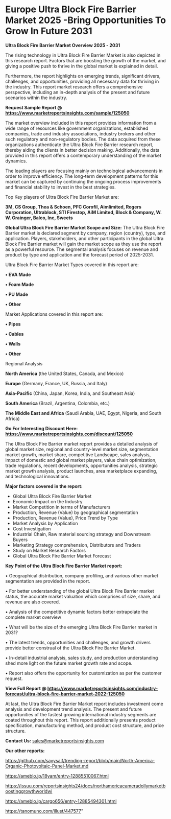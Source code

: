  # Europe Ultra Block Fire Barrier Market 2025 -Bring Opportunities To Grow In Future 2031

<Strong> Ultra Block Fire Barrier Market Overview 2025 - 2031</strong>

The rising technology in Ultra Block Fire Barrier Market is also depicted in this research report. Factors that are boosting the growth of the market, and giving a positive push to thrive in the global market is explained in detail.

Furthermore, the report highlights on emerging trends, significant drivers, challenges, and opportunities, providing all necessary data for thriving in the industry. This report market research offers a comprehensive perspective, including an in-depth analysis of the present and future scenarios within the industry.

<strong>Request Sample Report @ <a href=https://www.marketreportsinsights.com/sample/125050>https://www.marketreportsinsights.com/sample/125050</a></strong>

The market overview included in this report provides information from a wide range of resources like government organizations, established companies, trade and industry associations, industry brokers and other such regulatory and non-regulatory bodies. The data acquired from these organizations authenticate the Ultra Block Fire Barrier research report, thereby aiding the clients in better decision making. Additionally, the data provided in this report offers a contemporary understanding of the market dynamics.

The leading players are focusing mainly on technological advancements in order to improve efficiency. The long-term development patterns for this market can be captured by continuing the ongoing process improvements and financial stability to invest in the best strategies.

Top Key players of Ultra Block Fire Barrier Market are:

<strong>3M, CS Group, Thea & Schoen, PFC Corofil, Aimlimited, Rogers Corporation, Ultrablock, STI Firestop, AiM Limited, Block & Company, W. W. Grainger, Balco, Inc, Sweets</strong>

<strong><b>Global Ultra Block Fire Barrier Market Scope and Size:</b></strong>
The Ultra Block Fire Barrier market is declared segment by company, region (country), type, and application. Players, stakeholders, and other participants in the global Ultra Block Fire Barrier market will gain the market scope as they use the report as a powerful resource. The segmental analysis focuses on revenue and product by type and application and the forecast period of 2025-2031.

Ultra Block Fire Barrier Market Types covered in this report are:

<strong>• EVA Made

• Foam Made

• PU Made

• Other</strong>

Market Applications covered in this report are:

<strong>• Pipes

• Cables

• Walls

• Other</strong> 

Regional Analysis

<strong>North America</strong> (the United States, Canada, and Mexico)

<strong>Europe</strong> (Germany, France, UK, Russia, and Italy)

<strong>Asia-Pacific</strong> (China, Japan, Korea, India, and Southeast Asia)

<strong>South America</strong> (Brazil, Argentina, Colombia, etc.)

<strong>The Middle East and Africa</strong> (Saudi Arabia, UAE, Egypt, Nigeria, and South Africa)

<strong>Go For Interesting Discount Here: <a href=https://www.marketreportsinsights.com/discount/125050>https://www.marketreportsinsights.com/discount/125050</a></strong>

The Ultra Block Fire Barrier market report provides a detailed analysis of global market size, regional and country-level market size, segmentation market growth, market share, competitive Landscape, sales analysis, impact of domestic and global market players, value chain optimization, trade regulations, recent developments, opportunities analysis, strategic market growth analysis, product launches, area marketplace expanding, and technological innovations.

<strong><b>Major factors covered in the report:</b></strong>
<ul>
  <li>Global Ultra Block Fire Barrier Market </li>
  <li>Economic Impact on the Industry</li>
  <li>Market Competition in terms of Manufacturers</li>
  <li>Production, Revenue (Value) by geographical segmentation</li>
  <li>Production, Revenue (Value), Price Trend by Type</li>
  <li>Market Analysis by Application</li>
  <li>Cost Investigation</li>
  <li>Industrial Chain, Raw material sourcing strategy and Downstream Buyers</li>
  <li>Marketing Strategy comprehension, Distributors and Traders</li>
  <li>Study on Market Research Factors</li>
  <li>Global Ultra Block Fire Barrier Market Forecast</li>
</ul>

<strong><b>Key Point of the Ultra Block Fire Barrier Market report:</b></strong>

• Geographical distribution, company profiling, and various other market segmentation are provided in the report.

• For better understanding of the global Ultra Block Fire Barrier market status, the accurate market valuation which comprises of size, share, and revenue are also covered.

• Analysis of the competitive dynamic factors better extrapolate the complete market overview

• What will be the size of the emerging Ultra Block Fire Barrier market in 2031?

• The latest trends, opportunities and challenges, and growth drivers provide better construal of the Ultra Block Fire Barrier Market.

• In-detail industrial analysis, sales study, and production understanding shed more light on the future market growth rate and scope.

• Report also offers the opportunity for customization as per the customer request.

<strong><b>View Full Report @ <a href=https://www.marketreportsinsights.com/industry-forecast/ultra-block-fire-barrier-market-2022-125050>https://www.marketreportsinsights.com/industry-forecast/ultra-block-fire-barrier-market-2022-125050</a></b></strong>


At last, the Ultra Block Fire Barrier Market report includes investment come analysis and development trend analysis. The present and future opportunities of the fastest growing international industry segments are coated throughout this report. This report additionally presents product specification, manufacturing method, and product cost structure, and price structure.

<strong>Contact Us:</strong>
sales@marketreportsinsights.com

<strong>Our other reports:</strong>

<a href=https://github.com/sayysaif/trending-report/blob/main/North-America-Organic-Photovoltaic-Panel-Market.md>https://github.com/sayysaif/trending-report/blob/main/North-America-Organic-Photovoltaic-Panel-Market.md</a>

<a href=https://ameblo.jp/18yam/entry-12885510067.html>https://ameblo.jp/18yam/entry-12885510067.html</a>

<a href=https://issuu.com/reportsinsights24/docs/northamericacameradollymarketboostinggrowthworldwi>https://issuu.com/reportsinsights24/docs/northamericacameradollymarketboostinggrowthworldwi</a>

<a href=https://ameblo.jp/cargo656/entry-12885494301.html>https://ameblo.jp/cargo656/entry-12885494301.html</a>

<a href=https://tanomuno.com/illust/447577>https://tanomuno.com/illust/447577</a>"
